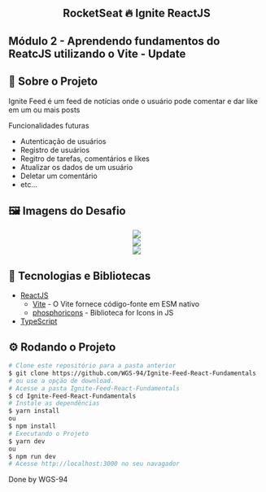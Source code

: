 <!-- Logotipo 
<div align="center">
  <img src="./Assets/ignite.png">
</div>-->

<!-- Title -->
<h2 align="center"> RocketSeat 🔥 Ignite ReactJS</h2>

<!-- Subtitle -->
<h2> Módulo 2 - Aprendendo fundamentos do ReatcJS utilizando o Vite - Update</h2>

<!-- Badges 
<p align="center">
  <a href="https://rocketseat.com.br">
    <img alt="Made by Rocketseat" src="https://img.shields.io/badge/made%20by-Rocketseat-%2306b656?style=flat-square">
  </a>
  <img alt="GitHub language count" src="https://img.shields.io/github/languages/count/brunoemferreira/rocketseat-ignite-dt-money?color=%2304D361?style=flat-square">
  <img alt="Repository size" src="https://img.shields.io/github/repo-size/brunoemferreira/rocketseat-ignite-dt-money?style=flat-square">
  <img alt="GitHub last commit" src="https://img.shields.io/github/last-commit/brunoemferreira/rocketseat-ignite-dt-money?style=flat-square">
</p>-->

<!-- Sobre o Projeto -->
## 🚀 Sobre o Projeto
Ignite Feed é um feed de notícias onde o usuário pode comentar e dar like em um ou mais posts

Funcionalidades futuras
- Autenticação de usuários
- Registro de usuários
- Regitro de tarefas, comentários e likes
- Atualizar os dados de um usuário
- Deletar um comentário
- etc...


<!--https://www.figma.com/file/8n9339j7p3LTzWyZdVM9C3/ToDo-List-(Copy)?node-id=43%3A88 -->

## 🖼️ Imagens do Desafio

<div align="center">
  <img src="https://user-images.githubusercontent.com/87288949/172735831-52a6f299-346e-47b1-b7b7-b4d2a245fcc8.PNG">
</div>
<div align="center">
  <img src="https://user-images.githubusercontent.com/87288949/172735836-72452196-dd6b-4d39-90a6-1abccc1a7633.PNG">
</div>
<div align="center">
  <img src="https://user-images.githubusercontent.com/87288949/172736268-646b867a-5d7d-42b8-bd65-caa1e8d9364d.PNG">
</div>

## 🧰 Tecnologias e Bibliotecas

* [ReactJS](https://pt-br.reactjs.org/tutorial/tutorial.html)
  * [Vite](https://www.npmjs.com/package/styled-components) - O Vite fornece código-fonte em ESM nativo
  * [phosphoricons](https://phosphoricons.com/) - Biblioteca for Icons in JS
* [TypeScript](https://www.typescriptlang.org/)

<!--### Tools para criar API Fake
 * [MirageJS]()-->

## ⚙️ Rodando o Projeto
```bash
# Clone este repositório para a pasta anterior
$ git clone https://github.com/WGS-94/Ignite-Feed-React-Fundamentals
# ou use a opção de download.
# Acesse a pasta Ignite-Feed-React-Fundamentals
$ cd Ignite-Feed-React-Fundamentals
# Instale as dependências
$ yarn install
ou
$ npm install
# Executando o Projeto
$ yarn dev 
ou
$ npm run dev
# Acesse http://localhost:3000 no seu navagador
```
Done by WGS-94
